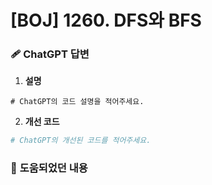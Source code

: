 # [BOJ] 1260. DFS와 BFS

### 🩹 **ChatGPT 답변**

1. **설명**
```plaintext
# ChatGPT의 코드 설명을 적어주세요.
```
2. **개선 코드**
```python
# ChatGPT의 개선된 코드를 적어주세요.
```

### 🌼 **도움되었던 내용**